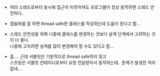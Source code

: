 - 여러 스레드로부터 동시에 접근이 이루어져도 프로그램이 정상 동작하면 스레드 안전하다.

- 캡슐화를 잘 하면 thread safe한 클래스를 작성하는데 도움이 된다고 함...

- 스레드 안전성을 위해 나중에 클래스를 변경하는 것보다 설계 단계에서 고려하는 것이 더 좋다.
<br/> 나중에 고치려면 설계를 많이 변경해야 할 수도 있다고 함...

- 흠.... 근데 서블릿은 기본적으로 thread safe하지 않고 
<br/> 스프링은 서블릿 컨테이너로부터 요청 전달받아서 동작하는데.. 문제가 발생한 적이 없네.... 

